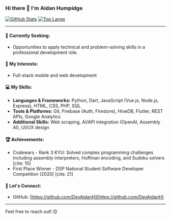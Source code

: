 ### Hi there 👋 I'm Aidan Humpidge

[![GitHub Stats](https://github-readme-stats.vercel.app/api?username=DevAidanH&show_icons=true&theme=material-palenight)](https://github.com/DevAidanH)
[![Top Langs](https://github-readme-stats.vercel.app/api/top-langs/?username=DevAidanH&layout=compact&theme=material-palenight)](https://github.com/DevAidanH)

---

#### 🌱 Currently Seeking:

* Opportunities to apply technical and problem-solving skills in a professional development role.

#### 🔭 My Interests:

* Full-stack mobile and web development

#### 💻 My Skills:

* **Languages & Frameworks:** Python, Dart, JavaScript (Vue.js, Node.js, Express), HTML, CSS, PHP, SQL
* **Tools & Platforms:** Git, Firebase (Auth, Firestore), HiveDB, Flutter, REST APIs, Google Analytics
* **Additional Skills:** Web scraping, AI/API integration (OpenAI, Assembly AI), UI/UX design

#### 🏆 Achievements:

* Codewars - Rank 3 KYU: Solved complex programming challenges including assembly interpreters, Huffman encoding, and Sudoku solvers [cite: 10]
* First Place Winner - DSP National Student Software Developer Competition (2020) [cite: 21]

#### 🤝 Let's Connect:

* GitHub: [https://github.com/DevAidanH](https://github.com/DevAidanH)

---

Feel free to reach out! 😊
